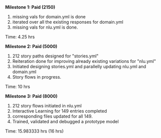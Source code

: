 **Milestone 1: Paid (2150)**
1) missing vals for domain.yml is done 
2) iterated over all the existing responses for domain.yml
3) missing vals for nlu.yml is done.

Time: 4.25 hrs 

**Milestone 2: Paid (5000)**
1) 212 story paths designed for "stories.yml"
2) Reiteration done for improving already existing variations for "nlu.yml"
3) Initiated designing stories.yml and parallelly updating nlu.yml and domain.yml
4) Story flows in progress.

Time: 10 hrs

**Milestone 3: Paid (8000)**
1) 212 story flows initiated in nlu.yml
2) Interactive Learning for 149 entries completed
3) corresponding files updated for all 149.
4) Trained, validated and debugged a prototype model

Time: 15.983333 hrs (16 hrs)
